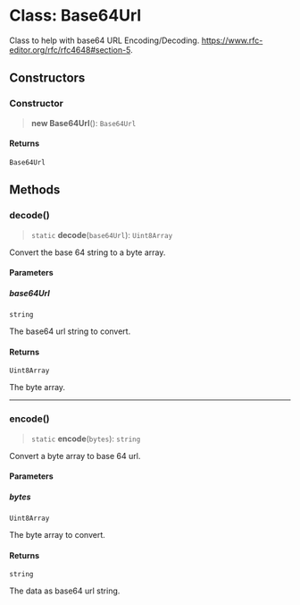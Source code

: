 # Class: Base64Url

Class to help with base64 URL Encoding/Decoding.
https://www.rfc-editor.org/rfc/rfc4648#section-5.

## Constructors

### Constructor

> **new Base64Url**(): `Base64Url`

#### Returns

`Base64Url`

## Methods

### decode()

> `static` **decode**(`base64Url`): `Uint8Array`

Convert the base 64 string to a byte array.

#### Parameters

##### base64Url

`string`

The base64 url string to convert.

#### Returns

`Uint8Array`

The byte array.

***

### encode()

> `static` **encode**(`bytes`): `string`

Convert a byte array to base 64 url.

#### Parameters

##### bytes

`Uint8Array`

The byte array to convert.

#### Returns

`string`

The data as base64 url string.
